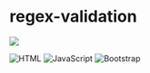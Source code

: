 # regex-validation

[<img src="https://img.shields.io/badge/-Visualizar-333333?logo=githubpages" />](https://eduardo-cenci.github.io/regex-validation/)

![HTML](https://img.shields.io/badge/-HTML-333333?&logo=HTML5)
![JavaScript](https://img.shields.io/badge/-JavaScript-333333?&logo=javascript)
![Bootstrap](https://img.shields.io/badge/-Bootstrap-333333?&logo=bootstrap)
